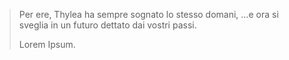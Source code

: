 
> Per ere, Thylea ha sempre sognato lo stesso domani,
> …e ora si sveglia in un futuro dettato dai vostri passi.
> 
> Lorem Ipsum.
